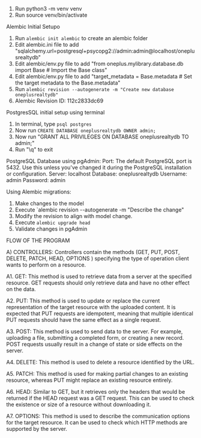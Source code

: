 1. Run python3 -m venv venv
2. Run source venv/bin/activate

Alembic Initial Setupo

1. Run `alembic init alembic` to create an alembic folder
2. Edit alembic.ini file to add "sqlalchemy.url=postgresql+psycopg2://admin:admin@localhost/oneplusrealtydb"
3. Edit alembic/env.py file to add "from oneplus.mylibrary.database.db import Base # Import the Base class"
4. Edit alembic/env.py file to add "target_metadata = Base.metadata # Set the target metadata to the Base.metadata"
5. Run `alembic revision --autogenerate -m "Create new database oneplusrealtydb"`
6. Alembic Revision ID: 112c2833dc69

PostgresSQL initial setup using terminal

1. In terminal, type `psql postgres`
2. Now run `CREATE DATABASE oneplusrealtydb OWNER admin;`
3. Now run "GRANT ALL PRIVILEGES ON DATABASE oneplusrealtydb TO admin;"
4. Run "\q" to exit

PostgreSQL Database using pgAdmin:
Port: The default PostgreSQL port is 5432. Use this unless you've changed it during the PostgreSQL installation or configuration.
Server: localhost
Database: oneplusrealtydb
Username: admin
Password: admin

Using Alembic migrations:

1. Make changes to the model
2. Execute `alembic revision --autogenerate -m "Describe the change"
3. Modify the revision to align with model change.
4. Execute `alembic upgrade head`
5. Validate changes in pgAdmin

FLOW OF THE PROGRAM

A) CONTROLLERS:
Controllers contain the methods (GET, PUT, POST, DELETE, PATCH, HEAD, OPTIONS ) specifying the type of operation client wants to perform on a resource.

A1. GET: This method is used to retrieve data from a server at the specified resource. GET requests should only retrieve data and have no other effect on the data.

A2. PUT: This method is used to update or replace the current representation of the target resource with the uploaded content. It is expected that PUT requests are idempotent, meaning that multiple identical PUT requests should have the same effect as a single request.

A3. POST: This method is used to send data to the server. For example, uploading a file, submitting a completed form, or creating a new record. POST requests usually result in a change of state or side effects on the server.

A4. DELETE: This method is used to delete a resource identified by the URL.

A5. PATCH: This method is used for making partial changes to an existing resource, whereas PUT might replace an existing resource entirely.

A6. HEAD: Similar to GET, but it retrieves only the headers that would be returned if the HEAD request was a GET request. This can be used to check the existence or size of a resource without downloading it.

A7. OPTIONS: This method is used to describe the communication options for the target resource. It can be used to check which HTTP methods are supported by the server.
